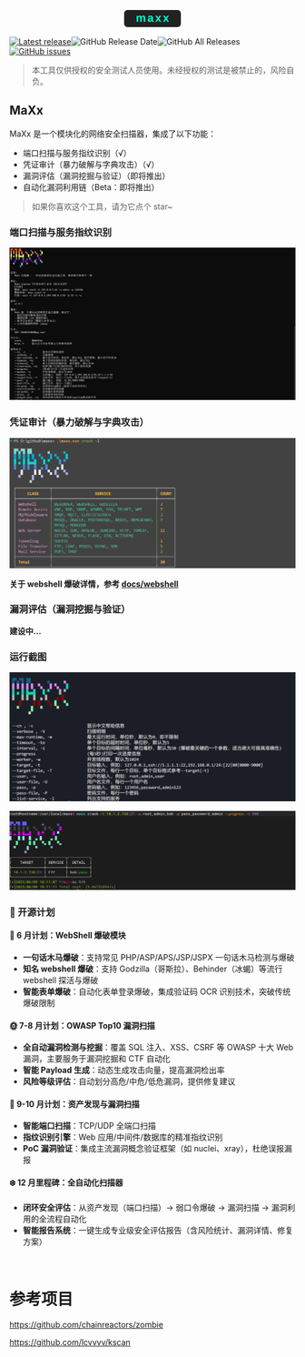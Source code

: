 <p align="center"> <img src="static/images/maxx_logo.svg" width="100px" alt="maxx"> </p>

[![Latest release](https://img.shields.io/github/v/release/dusbot/maxx)](https://github.com/dusbot/maxx/releases/latest)![GitHub Release Date](https://img.shields.io/github/release-date/dusbot/maxx)![GitHub All Releases](https://img.shields.io/github/downloads/dusbot/maxx/total)[![GitHub issues](https://img.shields.io/github/issues/dusbot/maxx)](https://github.com/dusbot/maxx/issues)

> 本工具仅供授权的安全测试人员使用。未经授权的测试是被禁止的，风险自负。

## MaXx

MaXx 是一个模块化的网络安全扫描器，集成了以下功能：

-   端口扫描与服务指纹识别（√）
-   凭证审计（暴力破解与字典攻击）（√）
-   漏洞评估（漏洞挖掘与验证）（即将推出）
-   自动化漏洞利用链（Beta：即将推出）

> 如果你喜欢这个工具，请为它点个 star~

### 端口扫描与服务指纹识别
![](static/images/scan_help_cn.png)

### 凭证审计（暴力破解与字典攻击）

![](static/images/crack_services.png)

**关于 webshell 爆破详情，参考 [docs/webshell](docs/webshell_cn.md)**

### 漏洞评估（漏洞挖掘与验证）

**建设中...**

### 运行截图

![](static/images/help_cn.png)

![](static/images/run.png)

### 🚀 开源计划

#### 📅 6 月计划：WebShell 爆破模块

-   **一句话木马爆破**：支持常见 PHP/ASP/APS/JSP/JSPX 一句话木马检测与爆破
-   **知名 webshell 爆破**：支持 Godzilla（哥斯拉）、Behinder（冰蝎）等流行 webshell 探活与爆破
-   **智能表单爆破**：自动化表单登录爆破，集成验证码 OCR 识别技术，突破传统爆破限制

#### 🌞 7-8 月计划：OWASP Top10 漏洞扫描

-   **全自动漏洞检测与挖掘**：覆盖 SQL 注入、XSS、CSRF 等 OWASP 十大 Web 漏洞，主要服务于漏洞挖掘和 CTF 自动化
-   **智能 Payload 生成**：动态生成攻击向量，提高漏洞检出率
-   **风险等级评估**：自动划分高危/中危/低危漏洞，提供修复建议

#### 🍂 9-10 月计划：资产发现与漏洞扫描

-   **智能端口扫描**：TCP/UDP 全端口扫描
-   **指纹识别引擎**：Web 应用/中间件/数据库的精准指纹识别
-   **PoC 漏洞验证**：集成主流漏洞概念验证框架（如 nuclei、xray），杜绝误报漏报

#### ❄️ 12 月里程碑：全自动化扫描器

-   **闭环安全评估**：从资产发现（端口扫描）→ 弱口令爆破 → 漏洞扫描 → 漏洞利用的全流程自动化
-   **智能报告系统**：一键生成专业级安全评估报告（含风险统计、漏洞详情、修复方案）

<br/>

# 参考项目

https://github.com/chainreactors/zombie

https://github.com/lcvvvv/kscan
